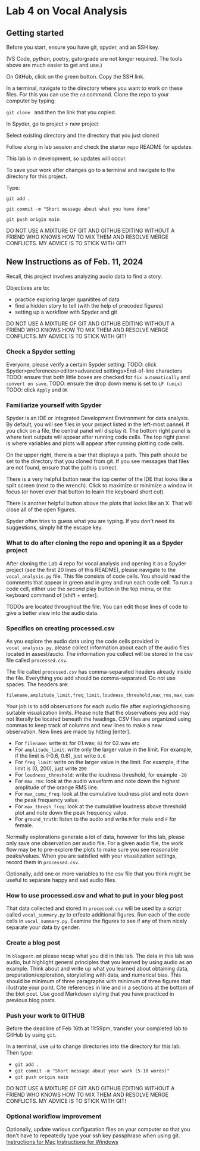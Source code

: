 # Lab 4 on Vocal Analysis


## Getting started

Before you start, ensure you have git, spyder, and an SSH key.

(VS Code, python, poetry, gatorgrade are not longer required. The 
tools above are much easier to get and use.)

On GitHub, click on the green button. Copy the SSH link.

In a terminal, navigate to the directory where you want to work on these files.
For this you can use the `cd` command. Clone the repo to your computer by typing:

`git clone ` and then the link that you copied.

In Spyder, go to project > new project 

Select existing directory and the directory that you just cloned

Follow along in lab session and check the starter repo README for updates.



This lab is in development, so updates will occur. 




To save your work after changes go to a terminal and navigate to the directory
for this project.

Type:

`git add .`

`git commit -m "Short message about what you have done"`

`git push origin main`

DO NOT USE A MIXTURE OF GIT AND GITHUB EDITING WITHOUT A FRIEND WHO KNOWS HOW
TO MIX THEM AND RESOLVE MERGE CONFLICTS. MY ADVICE IS TO STICK WITH GIT!

## New Instructions as of Feb. 11, 2024

Recall, this project involves analyzing audio data to find a story.

Objectives are to:

- practice exploring larger quanitites of data
- find a hidden story to tell (with the help of precoded figures)
- setting up a workflow with Spyder and git

DO NOT USE A MIXTURE OF GIT AND GITHUB EDITING WITHOUT A FRIEND WHO KNOWS HOW
TO MIX THEM AND RESOLVE MERGE CONFLICTS. MY ADVICE IS TO STICK WITH GIT!

### Check a Spyder setting

Everyone, please verify a certain Sypder setting: 
TODO: click Spyder>preferences>editor>advanced settings>End-of-line characters
TODO: ensure that both little boxes are checked for `fix automatically` and
`convert on save`. 
TODO: ensure the drop down menu is set to `LF (unix)`
TODO: click `Apply` and `OK`

### Familiarize yourself with Spyder

Spyder is an IDE or Integrated Development Environment for data analysis. By
default, you will see files in your project listed in the left-most pannel. If
you click on a file, the central panel will display it. The bottom right panel
is where text outputs will appear after running code cells. The top right
panel is where variables and plots will appear after running plotting code
cells. 

On the upper right, there is a bar that displays a path. This path should be
set to the directory that you cloned from git. If you see messages that files
are not found, ensure that the path is correct.

There is a very helpful button near the top center of the IDE that looks like a
split screen (next to the wrench). Click to maximize or minimize a window in
focus (or hover over that button to learn the keyboard short cut).

There is another helpful button above the plots that looks like an X. That will
close all of the open figures.

Spyder often tries to guess what you are typing. If you don't need its
suggestions, simply hit the escape key.

### What to do after cloning the repo and opening it as a Spyder project

After cloning the Lab 4 repo for vocal analysis and opening it as a Spyder
project (see the first 20 lines of this README), please navigate
to the `vocal_analysis.py` file. This file consists of code cells. You should
read the comments that appear in green and in grey and run each code cell. To
run a code cell, either use the _second_ play button in the top menu, or the
keyboard command of [shift + enter].

TODOs are located throughout the file. You can edit those lines of code to give
a better view into the audio data.


### Specifics on **creating** processed.csv

As you explore the audio data using the code cells provided in
`vocal_analysis.py`, please collect information about each of the audio files
located in assest/audio. The information you collect will be stored in
the csv file called `processed.csv`.


The file called `processed.csv` has comma-separated headers already inside the
file. Everything you add should be comma-separated. Do not use spaces. The
headers are:

```
filename,amplitude_limit,freq_limit,loudness_threshold,max_rms,max_cumu_freq,max_thresh_freq,ground_truth
```

Your job is to add observations for each audio file after exploring/choosing
suitable visualization limits. Please note that the observations you add may
not literally be located beneath the headings. CSV files are organized
using commas to keep track of columns and new lines to make a new observation.
New lines are made by hitting [enter].

- For `filename`: write `01` for 01.wav, `02` for 02.wav etc
- For `amplitude_limit`: write only the larger value in the limit. For example,
  if the limit is (-0.6, 0.6), just write `0.6`
- For `freq_limit`: write on the larger value in the limit. For example, if the
  limit is (0, 200), just write `200`
- For `loudness_threshold`: write the loudness threshold, for example `-20`
- For `max_rms`: look at the audio waveform and note down the highest amplitude
  of the orange RMS line.
- For `max_cumu_freq`: look at the cumulative loudness plot and note down the
  peak frequency value.
- For `max_thresh_freq`: look at the cumulative loudness above threshold plot
  and note down the peak frequency value.
- For `ground_truth`: listen to the audio and write `M` for male and `F` for
  female.

Normally explorations generate a lot of data, however for this lab, please only
save one observation per audio file. For a given audio file, the work flow may
be to pre-explore the plots to make sure you see reasonable peaks/values. When
you are satisfied with your visualization settings, record them in
`processed.csv`. 

Optionally, add one or more variables to the csv file that you think might be
useful to separate happy and sad audio files.

### How to **use** processed.csv and what to put in your blog post

That data collected and stored in `processed.csv` will be used by a script
called `vocal_summary.py` to crfeate additional figures. Run each of the code
cells in `vocal_summary.py`. Examine the figures to see if any of them nicely
separate your data by gender.

### Create a blog post

In `blogpost.md` please recap what you did in this lab. The data in this lab
was audio, but highlight general principles that you learned by using audio as
an example. Think about and write up what you learned about obtaining data,
preparation/exploration, storytelling with data, and numerical bias. 
This should be minimum of three paragraphs with minimum of three figures that
illustrate your point. Cite references in line and in a sections at the bottom
of the blot post. Use good Markdown styling that you have practiced in previous
blog posts.

### Push your work to GITHUB

Before the deadline of Feb 16th at 11:59pm, transfer your completed lab to
GitHub by using `git`.

In a terminal, use `cd` to change directories into the directory for this lab.
Then type:

- `git add .`
- `git commit -m "Short message about your work (5-10 words)"`
- `git push origin main`

DO NOT USE A MIXTURE OF GIT AND GITHUB EDITING WITHOUT A FRIEND WHO KNOWS HOW
TO MIX THEM AND RESOLVE MERGE CONFLICTS. MY ADVICE IS TO STICK WITH GIT!

### Optional workflow improvement

Optionally, update various configuration files on your computer so that you
don't have to repeatedly type your ssh key passphrase when using git. 
[Instructions for Mac](https://apple.stackexchange.com/questions/48502/how-can-i-permanently-add-my-ssh-private-key-to-keychain-so-it-is-automatically)
[Instructions for Windows](https://stackoverflow.com/questions/18683092/how-to-run-ssh-add-on-windows)






